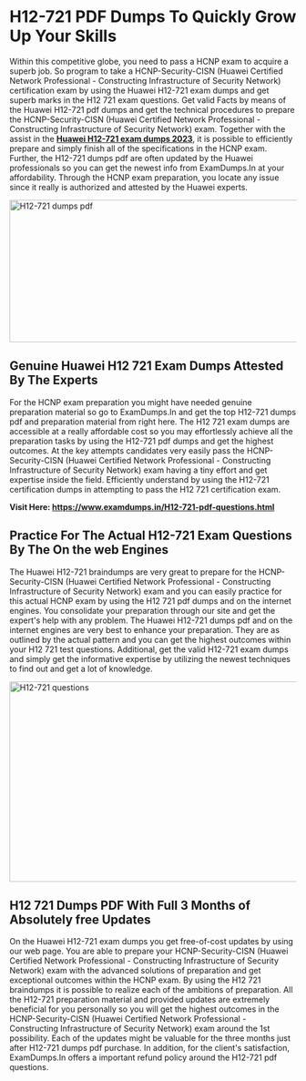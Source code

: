 <h1><strong>H12-721 PDF Dumps To Quickly Grow Up Your Skills</strong></h1>
<p>Within this competitive globe, you need to pass a HCNP exam to acquire a superb job. So program to take a HCNP-Security-CISN (Huawei Certified Network Professional - Constructing Infrastructure of Security Network) certification exam by using the Huawei H12-721 exam dumps and get superb marks in the H12 721 exam questions. Get valid Facts by means of the Huawei H12-721 pdf dumps and get the technical procedures to prepare the HCNP-Security-CISN (Huawei Certified Network Professional - Constructing Infrastructure of Security Network) exam. Together with the assist in the <strong><a href="https://www.examdumps.in/H12-721-pdf-questions.html">Huawei H12-721 exam dumps 2023</a></strong>, it is possible to efficiently prepare and simply finish all of the specifications in the HCNP exam. Further, the H12-721 dumps pdf are often updated by the Huawei professionals so you can get the newest info from ExamDumps.In at your affordability. Through the HCNP exam preparation, you locate any issue since it really is authorized and attested by the Huawei experts.</p>
<p><img src="https://i.ibb.co/zxJwW90/Copy-of-Online-Classes-Twitter-header-post-Made-with-Poster-My-Wall-1.png" alt="H12-721 dumps pdf" width="750" height="250" /></p>
<h2><strong>Genuine Huawei H12 721 Exam Dumps Attested By The Experts</strong></h2>
<p>For the HCNP exam preparation you might have needed genuine preparation material so go to ExamDumps.In and get the top H12-721 dumps pdf and preparation material from right here. The H12 721 exam dumps are accessible at a really affordable cost so you may effortlessly achieve all the preparation tasks by using the H12-721 pdf dumps and get the highest outcomes. At the key attempts candidates very easily pass the HCNP-Security-CISN (Huawei Certified Network Professional - Constructing Infrastructure of Security Network) exam having a tiny effort and get expertise inside the field. Efficiently understand by using the H12-721 certification dumps in attempting to pass the H12 721 certification exam.</p>
<p><strong>Visit Here:&nbsp;<a href="https://www.examdumps.in/H12-721-pdf-questions.html">https://www.examdumps.in/H12-721-pdf-questions.html</a></strong></p>
<h2><strong>Practice For The Actual H12-721 Exam Questions By The On the web Engines</strong></h2>
<p>The Huawei H12-721 braindumps are very great to prepare for the HCNP-Security-CISN (Huawei Certified Network Professional - Constructing Infrastructure of Security Network) exam and you can easily practice for this actual HCNP exam by using the H12 721 pdf dumps and on the internet engines. You consolidate your preparation through our site and get the expert's help with any problem. The Huawei H12-721 dumps pdf and on the internet engines are very best to enhance your preparation. They are as outlined by the actual pattern and you can get the highest outcomes within your H12 721 test questions. Additional, get the valid H12-721 exam dumps and simply get the informative expertise by utilizing the newest techniques to find out and get a lot of knowledge.</p>
<p><a href="https://www.examdumps.in/H12-721-pdf-questions.html"><img src="https://i.ibb.co/QkNtdwY/Copy-of-Zoom-Online-Classes-Facebook-Share-Po-Made-with-Poster-My-Wall-1.jpg" alt="H12-721 questions" width="670" height="352" /></a></p>
<h2><strong>H12 721 Dumps PDF With Full 3 Months of Absolutely free Updates</strong></h2>
<p>On the Huawei H12-721 exam dumps you get free-of-cost updates by using our web page. You are able to prepare your HCNP-Security-CISN (Huawei Certified Network Professional - Constructing Infrastructure of Security Network) exam with the advanced solutions of preparation and get exceptional outcomes within the HCNP exam. By using the H12 721 braindumps it is possible to realize each of the ambitions of preparation. All the H12-721 preparation material and provided updates are extremely beneficial for you personally so you will get the highest outcomes in the HCNP-Security-CISN (Huawei Certified Network Professional - Constructing Infrastructure of Security Network) exam around the 1st possibility. Each of the updates might be valuable for the three months just after H12-721 dumps pdf purchase. In addition, for the client's satisfaction, ExamDumps.In offers a important refund policy around the H12-721 pdf questions.</p>
